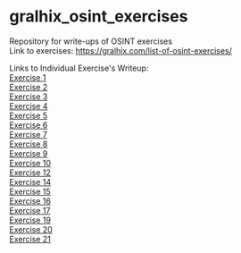 # gralhix_osint_exercises
Repository for write-ups of OSINT exercises </br>
Link to exercises: https://gralhix.com/list-of-osint-exercises/

Links to Individual Exercise's Writeup: </br>
[Exercise 1](https://github.com/Ragmthy/gralhix_osint_exercises/blob/main/OSINT%20Exercise%201/OSINT%20Exercise%20001.md) </br>
[Exercise 2](https://github.com/Ragmthy/gralhix_osint_exercises/blob/main/OSINT%20Exercise%202/OSINT%20Exercise%20002.md) </br>
[Exercise 3](https://github.com/Ragmthy/gralhix_osint_exercises/blob/main/OSINT%20Exercise%203/OSINT%20Exercise%20003.md) </br>
[Exercise 4](https://github.com/Ragmthy/gralhix_osint_exercises/blob/main/OSINT%20Exercise%204/OSINT%20Exercise%20004.md) </br>
[Exercise 5](https://github.com/Ragmthy/gralhix_osint_exercises/blob/main/OSINT%20Exercise%205/OSINT%20Exercise%20005.md) </br>
[Exercise 6](https://github.com/Ragmthy/gralhix_osint_exercises/blob/main/OSINT%20Exercise%206/OSINT%20Exercise%20006.md) </br>
[Exercise 7](https://github.com/Ragmthy/gralhix_osint_exercises/blob/main/OSINT%20Exercise%207/OSINT%20Exercise%20007.md) </br>
[Exercise 8](https://github.com/Ragmthy/gralhix_osint_exercises/blob/main/OSINT%20Exercise%208/OSINT%20Exercise%20008.md) </br>
[Exercise 9](https://github.com/Ragmthy/gralhix_osint_exercises/blob/main/OSINT%20Exercise%209/OSINT%20Exercise%20009.md) </br>
[Exercise 10](https://github.com/Ragmthy/gralhix_osint_exercises/blob/main/OSINT%20Exercise%2010/OSINT%20Exercise%20010.md) </br>
[Exercise 12](https://github.com/Ragmthy/gralhix_osint_exercises/blob/main/OSINT%20Exercise%2012/OSINT%20Exercise%20012.md) </br>
[Exercise 14](https://github.com/Ragmthy/gralhix_osint_exercises/blob/main/OSINT%20Exercise%2014/OSINT%20Exercise%20014.md) </br>
[Exercise 15](https://github.com/Ragmthy/gralhix_osint_exercises/blob/main/OSINT%20Exercise%2015/OSINT%20Exercise%20015.md) </br>
[Exercise 16](https://github.com/Ragmthy/gralhix_osint_exercises/blob/main/OSINT%20Exercise%2016/OSINT%20Exercise%20016.md) </br>
[Exercise 17](https://github.com/Ragmthy/gralhix_osint_exercises/blob/main/OSINT%20Exercise%2017/OSINT%20Exercise%20017.md) </br>
[Exercise 19](https://github.com/Ragmthy/gralhix_osint_exercises/blob/main/OSINT%20Exercise%2019/OSINT%20Exercise%20019.md) </br>
[Exercise 20](https://github.com/Ragmthy/gralhix_osint_exercises/blob/main/OSINT%20Exercise%2020/OSINT%20Exercise%20020.md) </br>
[Exercise 21](https://github.com/Ragmthy/gralhix_osint_exercises/blob/main/OSINT%20Exercise%2021/OSINT%20Exercise%20021.md) </br>
